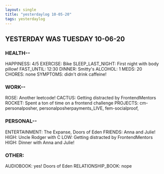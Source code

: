 ```yaml
---
layout: single
title: "yesterdaylog 10-05-20"
tags: yesterdaylog
---
```


## YESTERDAY WAS TUESDAY 10-06-20

### HEALTH--

HAPPINESS: 4/5
EXERCISE: Bike
SLEEP_LAST_NIGHT: First night with body pillow!
FAST_UNTIL: 12:30
DINNER: Smitty's
ALCOHOL: 1
MEDS: 20
CHORES: none
SYMPTOMS: didn't drink caffeine!

### WORK--

ROSE: Another leetcode!
CACTUS: Getting distracted by FrontendMentors
ROCKET: Spent a ton of time on a frontend challenge
PROJECTS: cm-personalposher, personalposherpayments_LIVE, fem-socialproof,

### PERSONAL--

ENTERTAINMENT: The Expanse, Doors of Eden
FRIENDS: Anna and Julie!
HIGH: Uncle Rodger with C
LOW: Getting distracted by FrontendMentors
HIGH: Dinner with Anna and Julie!

### OTHER:

AUDIOBOOK: yes! Doors of Eden
RELATIONSHIP_BOOK: nope
